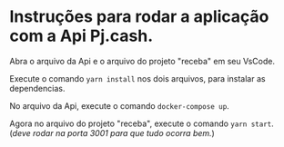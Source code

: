 # Instruções para rodar a aplicação com a Api Pj.cash.

Abra o arquivo da Api e o arquivo do projeto "receba" em seu VsCode.

Execute o comando `yarn install` nos dois arquivos, para instalar as dependencias.

No arquivo da Api, execute o comando `docker-compose up`.

Agora no arquivo do projeto "receba", execute o comando `yarn start`. (<i>deve rodar na porta 3001 para que tudo ocorra bem.</i>)
